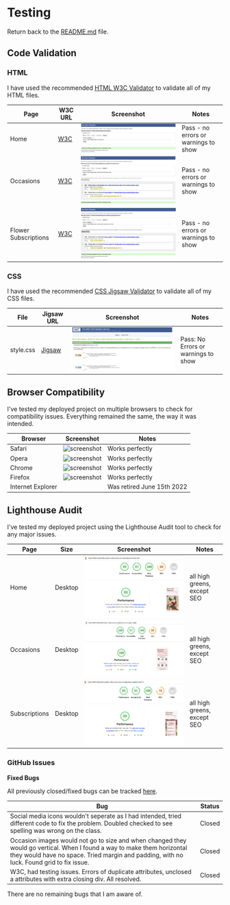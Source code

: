 # Testing

Return back to the [README.md](README.md) file.

## Code Validation


### HTML

I have used the recommended [HTML W3C Validator](https://validator.w3.org) to validate all of my HTML files.


| Page | W3C URL | Screenshot | Notes |
| --- | --- | --- | --- |
| Home | [W3C](https://validator.w3.org/nu/?doc=https%3A%2F%2Fshellym96.github.io%2Fproject1%2Findex.html) | ![screenshot](assets/documentation/html-validation.png) | Pass - no errors or warnings to show|
| Occasions | [W3C](https://validator.w3.org/nu/?doc=https%3A%2F%2Fshellym96.github.io%2Fproject1%2Foccasions.html) | ![screenshot](assets/documentation/occasions-validation.png) | Pass - no errors or warnings to show|
| Flower Subscriptions | [W3C](https://validator.w3.org/nu/?doc=https%3A%2F%2Fshellym96.github.io%2Fproject1%2Findex.html) | ![screenshot](assets/documentation/subs-validation.png) | Pass - no errors or warnings to show|


### CSS

I have used the recommended [CSS Jigsaw Validator](https://jigsaw.w3.org/css-validator) to validate all of my CSS files.


| File | Jigsaw URL | Screenshot | Notes |
| --- | --- | --- | --- |
| style.css | [Jigsaw](https://jigsaw.w3.org/css-validator/validator?uri=https%3A%2F%2Fshellym96.github.io%2Fproject1) | ![screenshot](assets/documentation/css-validation.png) | Pass: No Errors or warnings to show |

## Browser Compatibility

I've tested my deployed project on multiple browsers to check for compatibility issues.
Everything remained the same, the way it was intended.

| Browser | Screenshot | Notes |
| --- | --- | --- |
| Safari | ![screenshot](assets/documentation/safari.png) | Works perfectly |
| Opera | ![screenshot](assets/documentation/opera.png) | Works perfectly |
| Chrome| ![screenshot](assets/documentation/chrome.png) | Works perfectly |
| Firefox | ![screenshot](assets/documentation/firefox.png) | Works perfectly |
| Internet Explorer | | Was retired June 15th 2022 |


## Lighthouse Audit

I've tested my deployed project using the Lighthouse Audit tool to check for any major issues.

| Page | Size | Screenshot | Notes |
| --- | --- | --- | --- |
| Home | Desktop | ![screenshot](assets/documentation/lighthouse-index.png) | all high greens, except SEO  |
| Occasions | Desktop | ![screenshot](assets/documentation/lighthouse-occasions.png) | all high greens, except SEO  |
| Subscriptions | Desktop | ![screenshot](assets/documentation/lighthouse-subs.png) | all high greens, except SEO |

### GitHub **Issues**


**Fixed Bugs**

All previously closed/fixed bugs can be tracked [here](https://github.com/shellym96/project1/issues?q=is%3Aissue+is%3Aclosed).

| Bug | Status |
| --- | --- |
| Social media icons wouldn't seperate as I had intended, tried different code to fix the problem. Doubled checked to see spelling was wrong on the class.| Closed |
| Occasion images would not go to size and when changed they would go vertical. When I found a way to make them horizontal they would have no space. Tried margin and padding, with no luck. Found grid to fix issue. | Closed |
| W3C, had testing issues. Errors of duplicate attributes, unclosed a attributes with extra closing div. All resolved. | Closed |


There are no remaining bugs that I am aware of.


